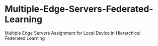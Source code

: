 # Multiple-Edge-Servers-Federated-Learning
Multiple Edge Servers Assignment for Local Device in Hierarchical Federated Learning
